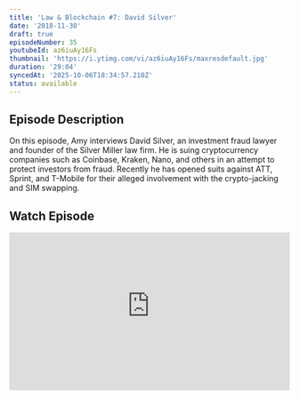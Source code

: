 ```yaml
---
title: 'Law & Blockchain #7: David Silver'
date: '2018-11-30'
draft: true
episodeNumber: 35
youtubeId: az6iuAy16Fs
thumbnail: 'https://i.ytimg.com/vi/az6iuAy16Fs/maxresdefault.jpg'
duration: '29:04'
syncedAt: '2025-10-06T18:34:57.210Z'
status: available
---
```

## Episode Description

On this episode, Amy interviews David Silver, an investment fraud lawyer and founder of the Silver Miller law firm. He is suing cryptocurrency companies such as Coinbase, Kraken, Nano, and others in an attempt to protect investors from fraud. Recently he has opened suits against ATT, Sprint, and T-Mobile for their alleged involvement with the crypto-jacking and SIM swapping.

## Watch Episode

<div style="position: relative; padding-bottom: 56.25%; height: 0; overflow: hidden;">
  <iframe
    src="https://www.youtube-nocookie.com/embed/az6iuAy16Fs"
    style="position: absolute; top: 0; left: 0; width: 100%; height: 100%;"
    frameborder="0"
    allow="accelerometer; autoplay; clipboard-write; encrypted-media; gyroscope; picture-in-picture"
    allowfullscreen
  ></iframe>
</div>

